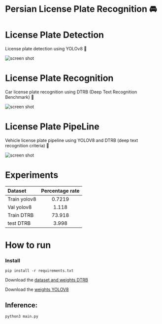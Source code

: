 # Persian License Plate Recognition 🚘
# License Plate Detection
License plate detection using YOLOv8 🚗

![screen shot]()

# License Plate Recognition
Car license plate recognition using DTRB (Deep Text Recognition Benchmark) 🚗

![screen shot]()

# License Plate PipeLine
Vehicle license plate pipeline using YOLOV8 and DTRB (deep text recognition criteria) 🚗

![screen shot]()
# Experiments
| Dataset |  Percentage rate | 
| :---   |   :---:   | 
|Train yolov8  |  0.7219  | 
|Val yolov8  |    1.118    |
|Train DTRB  | 73.918 | 
|test DTRB  |   3.998   |

 
# How to run
### Install
```
pip install -r requirements.txt
```
Download the  [dataset and weights DTRB](https://drive.google.com/drive/folders/1hTuK4nj27cyAGaRL3ZqOqbO8gU_9IJCK) 

Download the   [weights YOLOV8](https://drive.google.com/drive/folders/1-iCOXis3LvVwNnXZyav-eMpYQgqzL0--)

## Inference:
```
python3 main.py
```
# 